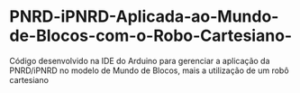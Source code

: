 # PNRD-iPNRD-Aplicada-ao-Mundo-de-Blocos-com-o-Robo-Cartesiano-
Código desenvolvido na IDE do Arduino para gerenciar a aplicação da PNRD/iPNRD no modelo de Mundo de Blocos, mais a utilização de um robô cartesiano
